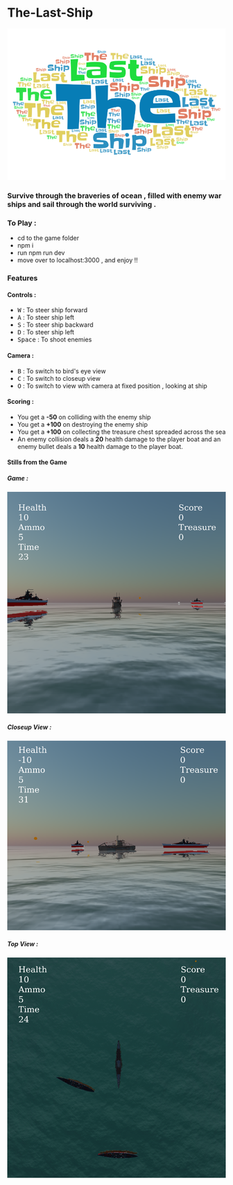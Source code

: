 # The-Last-Ship

<img src ="./images/readme.png" alt="The Last Ship">
 

### Survive through the braveries of ocean , filled with enemy war ships and sail through the world surviving .

### To Play :
- cd to the game folder 
- npm i 
- run npm run dev 
- move over to localhost:3000 , and enjoy !!

### Features 
#### Controls : 
- <kbd>W</kbd> : To steer ship forward
- <kbd>A</kbd> : To steer ship left
- <kbd>S</kbd>  : To steer ship backward
- <kbd>D</kbd> : To steer ship left
- <kbd>Space</kbd>  : To shoot enemies
  
#### Camera : 
- <kbd>B</kbd> : To switch to bird's eye view
- <kbd>C</kbd> : To switch to closeup view
- <kbd>O</kbd> : To switch to view with camera at fixed position , looking at ship

#### Scoring : 

- You get a **-50** on colliding with the enemy ship 
- You get a **+100** on destroying the enemy ship 
- You get a **+100** on collecting the treasure chest spreaded across the sea 
- An enemy collision deals a **20** health damage to the player boat and an enemy bullet deals a **10** health damage to the player boat.

#### Stills from the Game 

##### Game :
<img src ="./images/gamePlay.png" alt="The Last Ship">
<br>

##### Closeup View :
<img src ="./images/sideView.png" alt="The Last Ship">
<br>

##### Top View :
<img src ="./images/topView.png" alt="The Last Ship">



